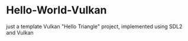 # Hello-World-Vulkan
just a template Vulkan "Hello Triangle" project, implemented using SDL2 and Vulkan
